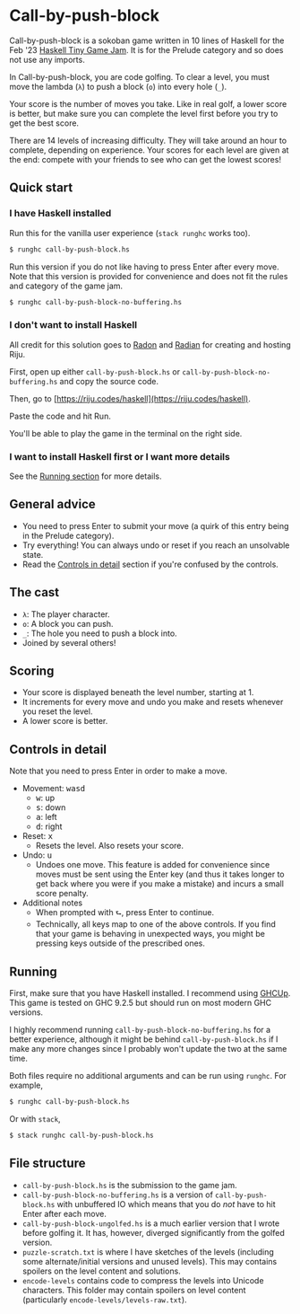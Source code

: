 # Call-by-push-block

Call-by-push-block is a sokoban game written in 10 lines of Haskell for the Feb
'23 [Haskell Tiny Game Jam](https://github.com/haskell-game/tiny-games-hs). It
is for the Prelude category and so does not use any imports.

In Call-by-push-block, you are code golfing. To clear a level, you must move the
lambda (`λ`) to push a block (`o`) into every hole (`_`).

Your score is the number of moves you take. Like in real golf, a lower
score is better, but make sure you can complete the level first before you
try to get the best score.

There are 14 levels of increasing difficulty. They will take around an hour
to complete, depending on experience. Your scores for each level are given
at the end: compete with your friends to see who can get the lowest scores!

## Quick start

### I have Haskell installed

Run this for the vanilla user experience (`stack runghc` works too).

``` bash
$ runghc call-by-push-block.hs
```

Run this version if you do not like having to press Enter after every move. Note
that this version is provided for convenience and does not fit the rules and
category of the game jam.

``` bash
$ runghc call-by-push-block-no-buffering.hs
```

### I don't want to install Haskell

All credit for this solution goes to [Radon](https://github.com/raxod502) and
[Radian](https://radian.codes/) for creating and hosting Riju.

First, open up either `call-by-push-block.hs` or
`call-by-push-block-no-buffering.hs` and copy the source code.

Then, go to [https://riju.codes/haskell](https://riju.codes/haskell).

Paste the code and hit Run.

You'll be able to play the game in the terminal on the right side.

### I want to install Haskell first or I want more details

See the [Running section](#running) for more details.

## General advice

  - You need to press Enter to submit your move (a quirk of this entry being in
  the Prelude category).
  - Try everything! You can always undo or reset if you reach an unsolvable
  state.
  - Read the [Controls in detail](#controls-in-detail) section if you're confused by the controls.

## The cast

  - `λ`: The player character.
  - `o`: A block you can push.
  - `_`: The hole you need to push a block into.
  - Joined by several others!
  
## Scoring

  - Your score is displayed beneath the level number, starting at 1.
  - It increments for every move and undo you make and resets whenever you
  reset the level.
  - A lower score is better.

## Controls in detail

Note that you need to press Enter in order to make a move.
  - Movement: <kbd>wasd</kbd>
    - <kbd>w</kbd>: up
    - <kbd>s</kbd>: down
    - <kbd>a</kbd>: left
    - <kbd>d</kbd>: right
  - Reset: <kbd>x</kbd>
    - Resets the level. Also resets your score.
  - Undo: <kbd>u</kbd>
    - Undoes one move. This feature is added for convenience since moves must
      be sent using the Enter key (and thus it takes longer to get back where
      you were if you make a mistake) and incurs a small score penalty.
  - Additional notes
     - When prompted with `⮑`, press Enter to continue.
     - Technically, all keys map to one of the above controls. If you find that
       your game is behaving in unexpected ways, you might be pressing keys
       outside of the prescribed ones.

## Running

First, make sure that you have Haskell installed. I recommend using
[GHCUp](https://www.haskell.org/ghcup/). This game is tested on GHC 9.2.5 but
should run on most modern GHC versions.

I highly recommend running `call-by-push-block-no-buffering.hs` for a better
experience, although it might be behind `call-by-push-block.hs` if I make any
more changes since I probably won't update the two at the same time.

Both files require no additional arguments and can be run using `runghc`. For example,

``` bash
$ runghc call-by-push-block.hs
```

Or with `stack`,

``` bash
$ stack runghc call-by-push-block.hs
```

## File structure

- `call-by-push-block.hs` is the submission to the game jam.
- `call-by-push-block-no-buffering.hs` is a version of `call-by-push-block.hs`
  with unbuffered IO which means that you do _not_ have to hit Enter after each
  move.
- `call-by-push-block-ungolfed.hs` is a much earlier version that I wrote before
  golfing it. It has, however, diverged significantly from the golfed version.
- `puzzle-scratch.txt` is where I have sketches of the levels (including some
  alternate/initial versions and unused levels). This may contains spoilers on
  the level content and solutions.
- `encode-levels` contains code to compress the levels into Unicode characters.
  This folder may contain spoilers on level content (particularly
  `encode-levels/levels-raw.txt`).
